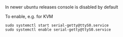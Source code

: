 In newer ubuntu releases console is disabled by default

To enable, e.g. for KVM
```
sudo systemctl start serial-getty@ttyS0.service
sudo systemctl enable serial-getty@ttyS0.service
```
